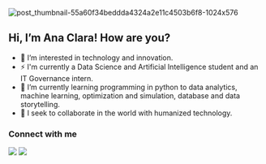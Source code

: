 ![post_thumbnail-55a60f34beddda4324a2e11c4503b6f8-1024x576](https://github.com/anacgr05/anacgr05/assets/151938722/a1c61762-f08f-4e17-99f7-c8518b292144)



## Hi, I’m Ana Clara! How are you?
- 👀 I’m interested in technology and innovation.
- ⚡ I'm currently a Data Science and Artificial Intelligence student and an IT Governance intern.
- 🌱 I’m currently learning programming in python to data analytics, machine learning, optimization and simulation, database and data storytelling.
- 💞️ I seek to collaborate in the world with humanized technology.

###  Connect with me

[![](https://upload.wikimedia.org/wikipedia/commons/thumb/c/ca/LinkedIn_logo_initials.png/240px-LinkedIn_logo_initials.png)](https://www.linkedin.com/in/ana-clara-rodrigues-1068b6272/)
[![](https://upload.wikimedia.org/wikipedia/commons/thumb/7/7e/Gmail_icon_%282020%29.svg/240px-Gmail_icon_%282020%29.svg.png)](mailto:anaclaragr05@gmail.com)



<!---
anacgr05/anacgr05 is a ✨ special ✨ repository because its `README.md` (this file) appears on your GitHub profile.
You can click the Preview link to take a look at your changes.
--->
